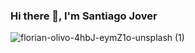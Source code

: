 ### Hi there 👋, I'm Santiago Jover

![florian-olivo-4hbJ-eymZ1o-unsplash (1)](https://user-images.githubusercontent.com/117692198/209487741-e9b09db2-5c01-4639-82a5-52adb99aca13.jpg)



<!--
**santijover/santijover** is a ✨ _special_ ✨ repository because its `README.md` (this file) appears on your GitHub profile.

Here are some ideas to get you started:

- 🔭 I’m currently working on ...
- 🌱 I’m currently learning ...
- 👯 I’m looking to collaborate on ...
- 🤔 I’m looking for help with ...
- 💬 Ask me about ...
- 📫 How to reach me: ...
- 😄 Pronouns: ...
- ⚡ Fun fact: ...
-->
